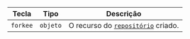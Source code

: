 | Tecla    | Tipo     | Descrição                                                                    |
| -------- | -------- | ---------------------------------------------------------------------------- |
| `forkee` | `objeto` | O recurso do [`repositório`](/rest/reference/repos#get-a-repository) criado. |
